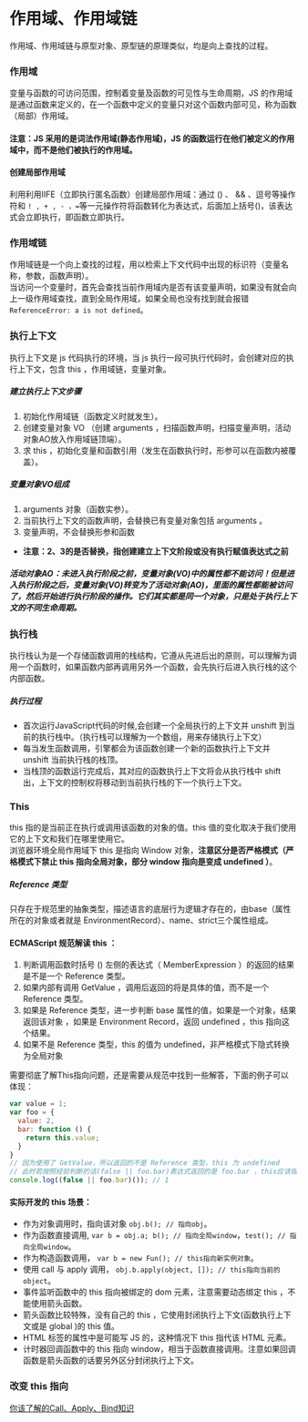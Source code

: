 # 作用域、作用域链
作用域、作用域链与原型对象、原型链的原理类似，均是向上查找的过程。

### 作用域
变量与函数的可访问范围，控制着变量及函数的可见性与生命周期，JS 的作用域是通过函数来定义的，在一个函数中定义的变量只对这个函数内部可见，称为函数（局部）作用域。

#### 注意：JS 采用的是词法作用域(静态作用域)，JS 的函数运行在他们被定义的作用域中，而不是他们被执行的作用域。

#### 创建局部作用域
利用利用IIFE（立即执行匿名函数）创建局部作用域：通过 () 、 && 、逗号等操作符和 `! , + , - ，=`等一元操作符将函数转化为表达式，后面加上括号()，该表达式会立即执行，即函数立即执行。

### 作用域链
作用域链是一个向上查找的过程，用以检索上下文代码中出现的标识符（变量名称，参数，函数声明）。  
当访问一个变量时，首先会查找当前作用域内是否有该变量声明，如果没有就会向上一级作用域查找，直到全局作用域，如果全局也没有找到就会报错`ReferenceError: a is not defined`。

### 执行上下文
执行上下文是 js 代码执行的环境，当 js 执行一段可执行代码时，会创建对应的执行上下文，包含 this ，作用域链，变量对象。

##### 建立执行上下文步骤
1. 初始化作用域链（函数定义时就发生）。
2. 创建变量对象 VO （创建 arguments ，扫描函数声明，扫描变量声明，活动对象AO放入作用域链顶端）。
3. 求 this ，初始化变量和函数引用（发生在函数执行时，形参可以在函数内被覆盖）。

##### 变量对象VO组成
1. arguments 对象（函数实参）。 
2. 当前执行上下文的函数声明，会替换已有变量对象包括 arguments 。
3. 变量声明，不会替换形参和函数  
- **注意：2、3的是否替换，指创建建立上下文阶段或没有执行赋值表达式之前**

##### 活动对象AO：未进入执行阶段之前，变量对象(VO)中的属性都不能访问！但是进入执行阶段之后，变量对象(VO)转变为了活动对象(AO)，里面的属性都能被访问了，然后开始进行执行阶段的操作。它们其实都是同一个对象，只是处于执行上下文的不同生命周期。

### 执行栈
执行栈认为是一个存储函数调用的栈结构，它遵从先进后出的原则，可以理解为调用一个函数时，如果函数内部再调用另外一个函数，会先执行后进入执行栈的这个内部函数。  

##### 执行过程
- 首次运行JavaScript代码的时候,会创建一个全局执行的上下文并 unshift 到当前的执行栈中。（执行栈可以理解为一个数组，用来存储执行上下文）
- 每当发生函数调用，引擎都会为该函数创建一个新的函数执行上下文并  unshift 当前执行栈的栈顶。
- 当栈顶的函数运行完成后，其对应的函数执行上下文将会从执行栈中 shift 出，上下文的控制权将移动到当前执行栈的下一个执行上下文。

### This
this 指的是当前正在执行或调用该函数的对象的值。this 值的变化取决于我们使用它的上下文和我们在哪里使用它。  
浏览器环境全局作用域下 this 是指向 Window 对象，**注意区分是否严格模式（严格模式下禁止 this 指向全局对象，部分 window 指向是变成 undefined ）**。  
##### Reference 类型
只存在于规范里的抽象类型，描述语言的底层行为逻辑才存在的，由base（属性所在的对象或者就是 EnvironmentRecord）、name、strict三个属性组成。  

#### ECMAScript 规范解读 this ：
1. 判断调用函数时括号 () 左侧的表达式（ MemberExpression ）的返回的结果是不是一个 Reference 类型。
2. 如果内部有调用 GetValue ，调用后返回的将是具体的值，而不是一个 Reference 类型。
2. 如果是 Reference 类型，进一步判断 base 属性的值，如果是一个对象，结果返回该对象 ，如果是 Environment Record，返回 undefined ，this 指向这个结果。
3. 如果不是 Reference 类型，this 的值为 undefined，非严格模式下隐式转换为全局对象

需要彻底了解This指向问题，还是需要从规范中找到一些解答，下面的例子可以体现：
```javascript
var value = 1;
var foo = {
  value: 2,
  bar: function () {
    return this.value;
  }
}
// 因为使用了 GetValue，所以返回的不是 Reference 类型，this 为 undefined
// 此时若按照经验判断的话(false || foo.bar)表达式返回的是 foo.bar ，this应该指向 foo 对象，这是错误的
console.log((false || foo.bar)()); // 1
```

#### 实际开发的 this 场景：
- 作为对象调用时，指向该对象 `obj.b(); // 指向obj`。
- 作为函数直接调用, `var b = obj.a; b(); // 指向全局window`，`test(); // 指向全局window`。
- 作为构造函数调用， `var b = new Fun(); // this指向新实例对象`。
- 使用 call 与 apply 调用， `obj.b.apply(object, []); // this指向当前的object`。
- 事件监听函数中的 this 指向被绑定的 dom 元素，注意需要动态绑定 this ，不能使用箭头函数。
- 箭头函数比较特殊，没有自己的 this ，它使用封闭执行上下文(函数执行上下文或是 global )的 this 值。
- HTML 标签的属性中是可能写 JS 的，这种情况下 this 指代该 HTML 元素。
- 计时器回调函数中的 this 指向 window，相当于函数直接调用。注意如果回调函数是箭头函数的话要另外区分封闭执行上下文。


### 改变 this 指向
[你该了解的Call、Apply、Bind知识](https://github.com/xxicao/Blog/edit/master/JavaScript/Call、Apply、Bind.md)

